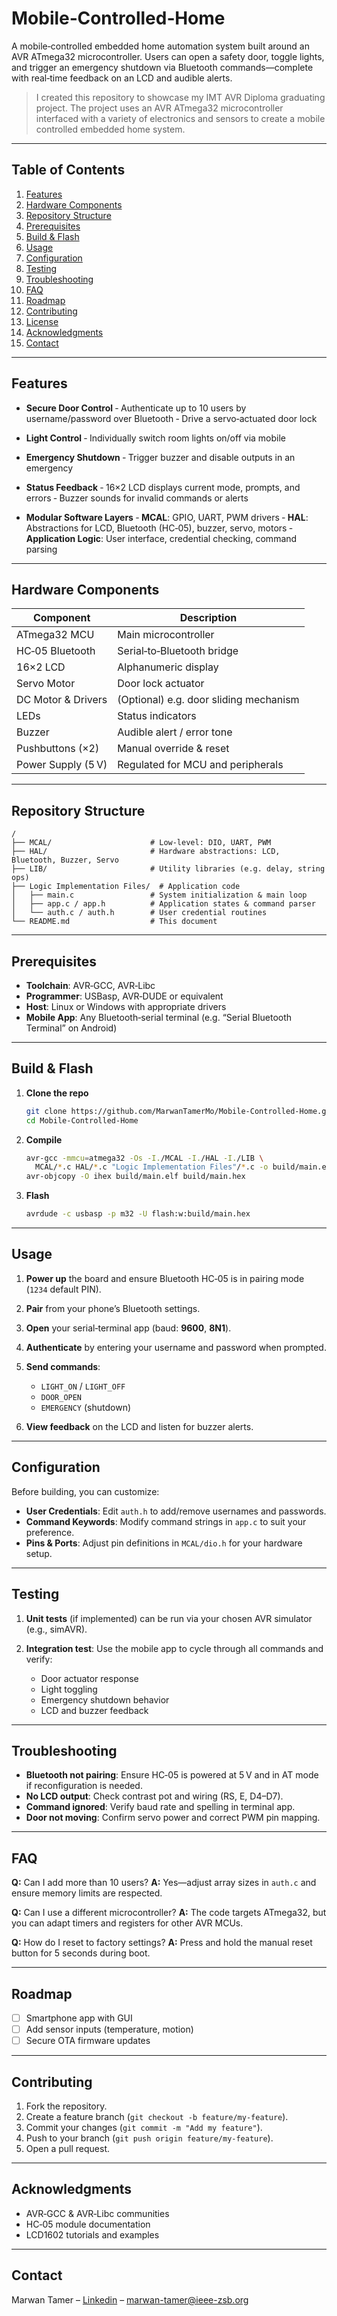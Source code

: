 # Mobile‑Controlled‑Home

A mobile‑controlled embedded home automation system built around an AVR ATmega32 microcontroller. Users can open a safety door, toggle lights, and trigger an emergency shutdown via Bluetooth commands—complete with real‑time feedback on an LCD and audible alerts.

> I created this repository to showcase my IMT AVR Diploma graduating project. The project uses an AVR ATmega32 microcontroller interfaced with a variety of electronics and sensors to create a mobile controlled embedded home system.

---

## Table of Contents

1. [Features](#features)
2. [Hardware Components](#hardware-components)
3. [Repository Structure](#repository-structure)
4. [Prerequisites](#prerequisites)
5. [Build & Flash](#build--flash)
6. [Usage](#usage)
7. [Configuration](#configuration)
8. [Testing](#testing)
9. [Troubleshooting](#troubleshooting)
10. [FAQ](#faq)
11. [Roadmap](#roadmap)
12. [Contributing](#contributing)
13. [License](#license)
14. [Acknowledgments](#acknowledgments)
15. [Contact](#contact)

---

## Features

* **Secure Door Control**
  ‑ Authenticate up to 10 users by username/password over Bluetooth
  ‑ Drive a servo‑actuated door lock

* **Light Control**
  ‑ Individually switch room lights on/off via mobile

* **Emergency Shutdown**
  ‑ Trigger buzzer and disable outputs in an emergency

* **Status Feedback**
  ‑ 16×2 LCD displays current mode, prompts, and errors
  ‑ Buzzer sounds for invalid commands or alerts

* **Modular Software Layers**
  ‑ **MCAL**: GPIO, UART, PWM drivers
  ‑ **HAL**: Abstractions for LCD, Bluetooth (HC‑05), buzzer, servo, motors
  ‑ **Application Logic**: User interface, credential checking, command parsing

---

## Hardware Components

| Component          | Description                            |
| ------------------ | -------------------------------------- |
| ATmega32 MCU       | Main microcontroller                   |
| HC‑05 Bluetooth    | Serial‑to‑Bluetooth bridge             |
| 16×2 LCD           | Alphanumeric display                   |
| Servo Motor        | Door lock actuator                     |
| DC Motor & Drivers | (Optional) e.g. door sliding mechanism |
| LEDs               | Status indicators                      |
| Buzzer             | Audible alert / error tone             |
| Pushbuttons (×2)   | Manual override & reset                |
| Power Supply (5 V) | Regulated for MCU and peripherals      |

---

## Repository Structure

```
/
├── MCAL/                      # Low-level: DIO, UART, PWM
├── HAL/                       # Hardware abstractions: LCD, Bluetooth, Buzzer, Servo
├── LIB/                       # Utility libraries (e.g. delay, string ops)
├── Logic Implementation Files/  # Application code
│   ├── main.c                 # System initialization & main loop
│   ├── app.c / app.h          # Application states & command parser
│   └── auth.c / auth.h        # User credential routines
└── README.md                  # This document
```

---

## Prerequisites

* **Toolchain**: AVR‑GCC, AVR‑Libc
* **Programmer**: USBasp, AVR‑DUDE or equivalent
* **Host**: Linux or Windows with appropriate drivers
* **Mobile App**: Any Bluetooth‑serial terminal (e.g. “Serial Bluetooth Terminal” on Android)

---

## Build & Flash

1. **Clone the repo**

   ```bash
   git clone https://github.com/MarwanTamerMo/Mobile-Controlled-Home.git
   cd Mobile-Controlled-Home
   ```

2. **Compile**

   ```bash
   avr-gcc -mmcu=atmega32 -Os -I./MCAL -I./HAL -I./LIB \
     MCAL/*.c HAL/*.c "Logic Implementation Files"/*.c -o build/main.elf
   avr-objcopy -O ihex build/main.elf build/main.hex
   ```

3. **Flash**

   ```bash
   avrdude -c usbasp -p m32 -U flash:w:build/main.hex
   ```

---

## Usage

1. **Power up** the board and ensure Bluetooth HC‑05 is in pairing mode (`1234` default PIN).
2. **Pair** from your phone’s Bluetooth settings.
3. **Open** your serial‑terminal app (baud: **9600**, **8N1**).
4. **Authenticate** by entering your username and password when prompted.
5. **Send commands**:

   * `LIGHT_ON` / `LIGHT_OFF`
   * `DOOR_OPEN`
   * `EMERGENCY` (shutdown)
6. **View feedback** on the LCD and listen for buzzer alerts.

---

## Configuration

Before building, you can customize:

* **User Credentials**: Edit `auth.h` to add/remove usernames and passwords.
* **Command Keywords**: Modify command strings in `app.c` to suit your preference.
* **Pins & Ports**: Adjust pin definitions in `MCAL/dio.h` for your hardware setup.

---

## Testing

1. **Unit tests** (if implemented) can be run via your chosen AVR simulator (e.g., simAVR).
2. **Integration test**: Use the mobile app to cycle through all commands and verify:

   * Door actuator response
   * Light toggling
   * Emergency shutdown behavior
   * LCD and buzzer feedback

---

## Troubleshooting

* **Bluetooth not pairing**: Ensure HC‑05 is powered at 5 V and in AT mode if reconfiguration is needed.
* **No LCD output**: Check contrast pot and wiring (RS, E, D4–D7).
* **Command ignored**: Verify baud rate and spelling in terminal app.
* **Door not moving**: Confirm servo power and correct PWM pin mapping.

---

## FAQ

**Q:** Can I add more than 10 users?
**A:** Yes—adjust array sizes in `auth.c` and ensure memory limits are respected.

**Q:** Can I use a different microcontroller?
**A:** The code targets ATmega32, but you can adapt timers and registers for other AVR MCUs.

**Q:** How do I reset to factory settings?
**A:** Press and hold the manual reset button for 5 seconds during boot.

---

## Roadmap

* [ ] Smartphone app with GUI
* [ ] Add sensor inputs (temperature, motion)
* [ ] Secure OTA firmware updates

---

## Contributing

1. Fork the repository.
2. Create a feature branch (`git checkout -b feature/my-feature`).
3. Commit your changes (`git commit -m "Add my feature"`).
4. Push to your branch (`git push origin feature/my-feature`).
5. Open a pull request.

---

## Acknowledgments

* AVR‑GCC & AVR‑Libc communities
* HC‑05 module documentation
* LCD1602 tutorials and examples

---

## Contact

Marwan Tamer – [Linkedin](https://www.linkedin.com/in/marwan-tamer-abdelmoneim/) – [marwan-tamer@ieee-zsb.org](mailto:marwan-tamer@ieee-zsb.org)
